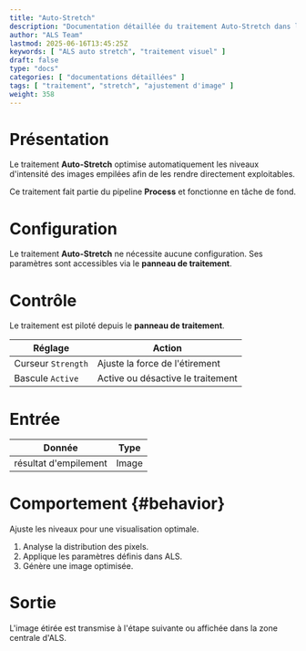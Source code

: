 ```yaml
---
title: "Auto-Stretch"
description: "Documentation détaillée du traitement Auto-Stretch dans le module Process d'ALS"
author: "ALS Team"
lastmod: 2025-06-16T13:45:25Z
keywords: [ "ALS auto stretch", "traitement visuel" ]
draft: false
type: "docs"
categories: [ "documentations détaillées" ]
tags: [ "traitement", "stretch", "ajustement d'image" ]
weight: 358
---
```


# Présentation

Le traitement **Auto-Stretch** optimise automatiquement les niveaux d'intensité des images empilées afin de les rendre directement exploitables.

Ce traitement fait partie du pipeline **Process** et fonctionne en tâche de fond.

# Configuration

Le traitement **Auto-Stretch** ne nécessite aucune configuration.
Ses paramètres sont accessibles via le **panneau de traitement**.

# Contrôle

Le traitement est piloté depuis le **panneau de traitement**.

| Réglage           | Action                                      |
|-------------------|----------------------------------------------|
| Curseur `Strength`| Ajuste la force de l'étirement               |
| Bascule `Active`  | Active ou désactive le traitement            |

# Entrée

| Donnée           | Type  |
|------------------|-------|
| résultat d'empilement | Image |

# Comportement {#behavior}

Ajuste les niveaux pour une visualisation optimale.

1. Analyse la distribution des pixels.
2. Applique les paramètres définis dans ALS.
3. Génère une image optimisée.

# Sortie

L'image étirée est transmise à l'étape suivante ou affichée dans la zone centrale d'ALS.
